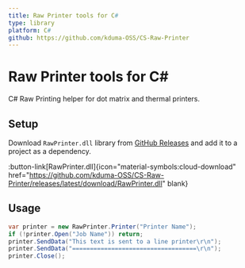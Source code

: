 ```yaml
---
title: Raw Printer tools for C#
type: library
platform: C#
github: https://github.com/kduma-OSS/CS-Raw-Printer
---
```


# Raw Printer tools for C#

C# Raw Printing helper for dot matrix and thermal printers.


## Setup

Download `RawPrinter.dll` library from [GitHub Releases](https://github.com/kduma-OSS/CS-Raw-Printer/releases/latest) and add it to a project as a dependency.

:button-link[RawPrinter.dll]{icon="material-symbols:cloud-download" href="https://github.com/kduma-OSS/CS-Raw-Printer/releases/latest/download/RawPrinter.dll" blank}



## Usage
``` csharp
var printer = new RawPrinter.Printer("Printer Name");
if (!printer.Open("Job Name")) return;
printer.SendData("This text is sent to a line printer\r\n");
printer.SendData("===================================\r\n");
printer.Close();
```